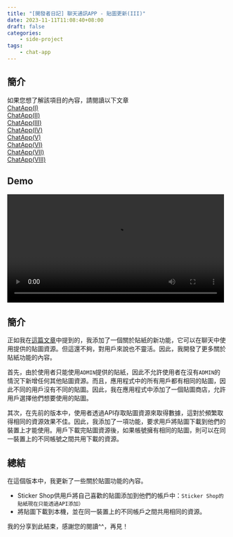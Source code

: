 ```yaml
---
title: "[開發者日記] 聊天通訊APP - 貼圖更新(III)"
date: 2023-11-11T11:08:40+08:00
draft: false
categories:
    - side-project 
tags: 
    - chat-app 
---
```


## 簡介
如果您想了解該項目的內容，請閱讀以下文章   
[ChatApp(I)](/post/chat-app-init/)  
[ChatApp(II)](/post/chat-app-demo/)  
[ChatApp(III)](/post/chat-app-update/)  
[ChatApp(IV)](/post/chat-app-final/)  
[ChatApp(V)](/post/chat-app-voice-chat/)  
[ChatApp(VI)](/post/chat-app-sticker-updated/)  
[ChatApp(Ⅶ)](/post/chat-app-story-alignment-updated/)  
[ChatApp(Ⅷ)](/post/chat-app-story-multiple-img-updated/)

## Demo
<video src="/videos/chat-app/sticker-shop.mp4" controls="controls" width="500"></video>     

## 簡介
正如我在[這篇文章](/post/chat-app-sticker-updated/)中提到的，我添加了一個關於貼紙的新功能，它可以在聊天中使用提供的貼圖資源。但這還不夠，對用戶來說也不靈活。因此，我開發了更多關於貼紙功能的內容。    

首先，由於使用者只能使用`ADMIN`提供的貼紙，因此不允許使用者在沒有`ADMIN`的情況下新增任何其他貼圖資源。而且，應用程式中的所有用戶都有相同的貼圖，因此不同的用戶沒有不同的貼圖。因此，我在應用程式中添加了一個貼圖商店，允許用戶選擇他們想要使用的貼圖。  

其次，在先前的版本中，使用者透過API存取貼圖資源來取得數據，這對於頻繁取得相同的資源效果不佳。因此，我添加了一項功能，要求用戶將貼圖下載到他們的裝置上才能使用。用戶下載完貼圖資源後，如果帳號擁有相同的貼圖，則可以在同一裝置上的不同帳號之間共用下載的資源。

## 總結
在這個版本中，我更新了一些關於貼圖功能的內容。   
* Sticker Shop供用戶將自己喜歡的貼圖添加到他們的帳戶中：`Sticker Shop的貼紙現在只能透過API添加）`
* 將貼圖下載到本機，並在同一裝置上的不同帳戶之間共用相同的資源。

我的分享到此結束，感謝您的閱讀^^，再見！



